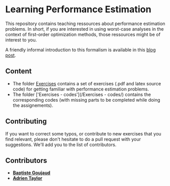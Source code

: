 # Learning Performance Estimation

This repository contains teaching ressources about performance estimation problems. In short, if you are interested in using worst-case analyses in the context of first-order optimization methods, those ressources might be of interest to you.

A friendly informal introduction to this formalism is available in this [blog post](https://francisbach.com/computer-aided-analyses/).

## Content

- The folder [Exercises](/Exercises/) contains a set of exercises (.pdf and latex source code) for getting familiar with performance estimation problems.
- The folder ['Exercises - codes'](/Exercises - codes/) contains the corresponding codes (with missing parts to be completed while doing the assignements).

## Contributing
If you want to correct some typos, or contribute to new exercises that you find relevant, please don't hesitate to do a pull request with your suggestions. We'll add you to the list of contributors.

## Contributors
- [**Baptiste Goujaud**](https://scholar.google.com/citations?user=93PAG2AAAAAJ&hl=en)
- [**Adrien Taylor**](https://adrientaylor.github.io/)
